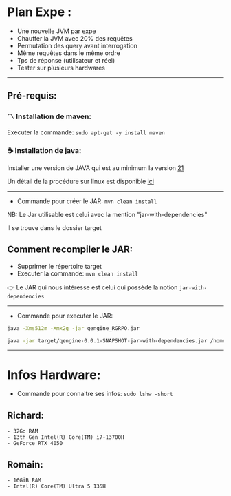 # Plan Expe :

- Une nouvelle JVM par expe
- Chauffer la JVM avec 20% des requêtes
- Permutation des query avant interrogation
- Même requêtes dans le même ordre
- Tps de réponse (utilisateur et réel)
- Tester sur plusieurs hardwares

-----------------------------------------------------------------
## Pré-requis:

### :part_alternation_mark: Installation de maven:
Executer la commande: `sudo apt-get -y install maven`

### :coffee: Installation de java:
Installer une version de JAVA qui est au minimum la version [21](https://www.oracle.com/fr/java/technologies/javase/jdk21-archive-downloads.html)

Un détail de la procédure sur linux est disponible [ici](https://linuxconfig.org/how-to-install-and-switch-java-versions-on-ubuntu-linux)


-----------------------------------------------------------------

 - Commande pour créer le JAR: `mvn clean install`

NB: Le Jar utilisable est celui avec la mention "jar-with-dependencies"

Il se trouve dans le dossier target

## Comment recompiler le JAR:

- Supprimer le répertoire target
- Executer la commande: `mvn clean install`

:point_right: Le JAR qui nous intéresse est celui qui possède la notion `jar-with-dependencies`

-----------------------------------------------------------------

 - Commande pour executer le JAR:
```bash 
java -Xms512m -Xmx2g -jar qengine_RGRPO.jar
```

```bash
java -jar target/qengine-0.0.1-SNAPSHOT-jar-with-dependencies.jar /home/richard/Bureau/test/MoteurRequeteEtoile/java/RDF/nosql-engine-skeleton/data/merged.queryset /home/richard/Bureau/test/MoteurRequeteEtoile/java/RDF/nosql-engine-skeleton/data/sample_data.nt
```

-----------------------------------------------------------------

# Infos Hardware: 

 - Commande pour connaitre ses infos: `sudo lshw -short`

 ## Richard: 
    - 32Go RAM 
    - 13th Gen Intel(R) Core(TM) i7-13700H
    - GeForce RTX 4050

## Romain:
    - 16GiB RAM
    - Intel(R) Core(TM) Ultra 5 135H
